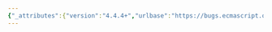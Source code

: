 ```yaml
---
{"_attributes":{"version":"4.4.4+","urlbase":"https://bugs.ecmascript.org/","maintainer":"dherman@mozilla.com"},"bug":{"bug_id":2385,"creation_ts":"2013-12-12 07:30:00 -0800","short_desc":"ArrayBuffer.prototype.byteLength should not throw when neutered","delta_ts":"2015-03-15 12:03:54 -0700","product":"Draft for 6th Edition","component":"technical issue","version":"Rev 21: November 8, 2013 Draft","rep_platform":"All","op_sys":"All","bug_status":"RESOLVED","resolution":"WONTFIX","priority":"Normal","bug_severity":"enhancement","everconfirmed":true,"reporter":{"uid":"annevk","name":"Anne van Kesteren"},"assigned_to":{"uid":"allen","name":"Allen Wirfs-Brock"},"cc":["brterlso","bzbarsky"],"long_desc":[{"commentid":6931,"comment_count":0,"who":{"uid":"annevk","name":"Anne van Kesteren"},"bug_when":"2013-12-12 07:30:23 -0800","thetext":"The specification does not implementations. See e.g.\n\n<script> var x = new ArrayBuffer(10); postMessage(x, \"*\", [x]); w(x.byteLength) </script>\n\nin\n\nhttp://software.hixie.ch/utilities/js/live-dom-viewer/\n\nThat works fine and does not throw. I suspect this might be a wider issue (the specification not matching implementations), we encountered this when looking at how ArrayBuffer should behave in the context of platform APIs."},{"commentid":6932,"comment_count":1,"who":{"uid":"allen","name":"Allen Wirfs-Brock"},"bug_when":"2013-12-12 11:53:29 -0800","thetext":"so what do you think should happen byteLength still works and returns 0? The Khronos Array Buffer spec. doesn't say, one way or another?\n\nIs this returns 0 behavior currently universally implemented? I'm having trouble getting the test case to work on IE11 and Safari.\n\nAre there any other undocumented expectations WRT neutering?"},{"commentid":11406,"comment_count":2,"who":{"uid":"brterlso","name":"Brian Terlson"},"bug_when":"2015-01-15 14:49:49 -0800","thetext":"I believe we should update ArrayBuffer byteLength to return 0 for a detached array buffer because:\n\n1) Google maps appears to depend on this behavior\n2) This is how it is currently implemented in Chrome\n3) TypedArrays now return 0 instead of throwing when attached so it makes sense to be consistent."},{"commentid":11583,"comment_count":3,"who":{"uid":"brterlso","name":"Brian Terlson"},"bug_when":"2015-01-21 15:22:51 -0800","thetext":"I think this should also apply to DataView.prototype.byteLength and DataView.prototype.byteOffset (eg. neither of these should throw, all byteLength and byteOffset accessors should return 0).\n\nIt seems strange that only these accessors should return 0 and the prototype methods throw, but if we can get away with prototype methods throwing (seems like we can) I think this is ok."},{"commentid":12096,"comment_count":4,"who":{"uid":"allen","name":"Allen Wirfs-Brock"},"bug_when":"2015-02-04 09:58:13 -0800","thetext":"(In reply to Brian Terlson from comment #3)\n\nI could easily make this change, however, the margin comment in the draft says the TC39 at its June 2014 meeting decided it wants this to throw see https://github.com/tc39/tc39-notes/blob/master/es6/2014-06/jun-4.md#48-arraybuffer-neutering).\n\nDo you want to raise this on the reflector? If you resolve it quickly I can still make the change."},{"commentid":12750,"comment_count":5,"who":{"uid":"allen","name":"Allen Wirfs-Brock"},"bug_when":"2015-02-15 16:57:36 -0800","thetext":"(In reply to Brian Terlson from comment #3)\nso are you ok with the status quo or do you still want ArrayBuffer.byteLength to throw?"},{"commentid":13734,"comment_count":6,"who":{"uid":"allen","name":"Allen Wirfs-Brock"},"bug_when":"2015-03-15 12:03:54 -0700","thetext":"currently works are intended by TC39 and nobody has taken it to  TC39 to try to change that decision.\n\nIf implementations find this change untenable we can always change it in ES7..."}]}}
---
```

